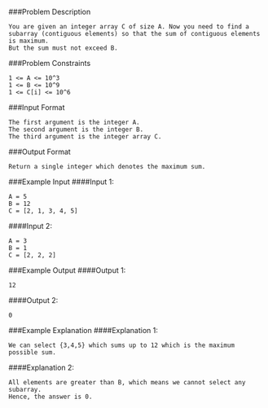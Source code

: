 ###Problem Description
```
You are given an integer array C of size A. Now you need to find a subarray (contiguous elements) so that the sum of contiguous elements is maximum.
But the sum must not exceed B.
```

###Problem Constraints
```
1 <= A <= 10^3
1 <= B <= 10^9
1 <= C[i] <= 10^6
```

###Input Format
```
The first argument is the integer A.
The second argument is the integer B.
The third argument is the integer array C.
```

###Output Format
```
Return a single integer which denotes the maximum sum.
```


###Example Input
####Input 1:
```
A = 5
B = 12
C = [2, 1, 3, 4, 5]
```
####Input 2:

```
A = 3
B = 1
C = [2, 2, 2]
```

###Example Output
####Output 1:
```
12
```
####Output 2:

```
0
```


###Example Explanation
####Explanation 1:
```
We can select {3,4,5} which sums up to 12 which is the maximum possible sum.
```
####Explanation 2:

```
All elements are greater than B, which means we cannot select any subarray.
Hence, the answer is 0.
```